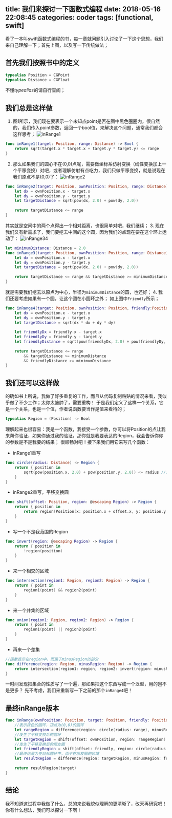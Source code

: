 title: 我们来探讨一下函数式编程
date: 2018-05-16 22:08:45
categories: coder
tags: [functional, swift]
-----------

看了一本叫swift函数式编程的书，每一章就问题引入讨论了一下这个思想，我们来自己理解一下；首先上图，以及写一下传统做法；
<!-- more -->

## 首先我们按照书中的定义

```swift
typealias Position = CGPoint
typealias Distance = CGFloat
```
不懂*typealias*的请自行查阅；

## 我们总是这样做

1. 图1所示，我们现在要表示一个未知点point是否在图中黑色圈圈内，很自然的，我们传入point参数，返回一个bool值，来解决这个问题，通常我们都会这样思考；
![inRange1][1]
```swift
func inRange1(target: Position, range: Distance) -> Bool {
    return sqrt(target.x * target.x + target.y * target.y) <= range
}
```
2. 那么如果我们的圆心不在(0,0)点呢，需要做坐标系仿射变换（线性变换加上一个平移变换）对吧，或者理解仿射有点吃力，我们只做平移变换，就是说现在我们原点不是(0,0)了：
![inRange2][2]
```swift
func inRange2(target: Position, ownPosition: Position, range: Distance) -> Bool {
    let dx = ownPosition.x - target.x
    let dy = ownPosition.y - target.y
    let targetDistance = sqrt(pow(dx, 2.0) + pow(dy, 2.0))
    
    return targetDistance <= range
}
```
其实就是空间中的两个点得出一个相对距离，也很简单对吧，我们继续；
3. 现在我们又有新需求了，我们要挖去中间的这个圆，因为我们的点现在要在这个环上运动了：
![inRange34][3]
```swift
let minimumDistance: Distance = 2.0
func inRange3(target: Position, ownPosition: Position, range: Distance) -> Bool {
    let dx = ownPosition.x - target.x
    let dy = ownPosition.y - target.y
    let targetDistance = sqrt(pow(dx, 2.0) + pow(dy, 2.0))
    
    return targetDistance <= range && targetDistance >= minimumDistance
}
```
就是需要我们挖去以原点为中心，半径为`minimumDistance`的圆，也还好；
4. 我们还要考虑如果有一个圆，让这个圆在小圆环之外；
如上图中`Friendly`所示；
```swift
func inRange4(target: Position, ownPosition: Position, friendly:Position, range: Distance) -> Bool {
    let dx = ownPosition.x - target.x
    let dy = ownPosition.y - target.y
    let targetDistance = sqrt(dx * dx + dy * dy)
    
    let friendlyDx = friendly.x - target.x
    let friendlyDy = friendly.y - target.y
    let friendlyDistance = sqrt(pow(friendlyDx, 2.0) + pow(friendlyDy, 2.0))
    
    return targetDistance <= range
        && targetDistance >= minimumDistance
        && friendlyDistance >= minimumDistance
}
```

## 我们还可以这样做
的确如书上所说，我做了好多重复的工作，而且从代码复制粘贴的情况来看，我似乎做了不少工作；太你太臃肿了，需要重构！
于是我们定义了这样一个关系，它是一个关系，也是一个值，作者说函数要当作是值来看待的；
```swift
typealias Region = (Position) -> Bool
```
理解起来也很容易：我是一个函数，我接受一个参数，你可以将Position的点让我来帮你验证，如果你通过我的验证，那你就是我要表达的Region，我会告诉你你的参数是不是我要的结果；
很顺畅对吧！接下来我们用它来写几个函数：

* inRange1重写
```swift
func circle(radius: Distance) -> Region {
    return { position in
        sqrt(pow(position.x, 2.0) + pow(position.y, 2.0)) <= radius //这不加 return 竟然也可以
    }
}
```
* inRange2重写，平移变换圆
```swift
func shift(offset: Position, region: @escaping Region) -> Region {
    return { position in
        return region(Position(x: position.x + offset.x, y: position.y + offset.y))
    }
}
```
* 写一个不是我范围的Region
```swift
func invert(region: @escaping Region) -> Region {
    return { position in
        !region(position)
    }
}
```
* 来一个相交的区域
```swift
func intersection(region1: Region, region2: Region) -> Region {
    return { point in
        region1(point) && region2(point)
    }
}
```
* 来一个并集的区域
```swift
func union(region1: Region, region2: Region) -> Region {
    return { point in
        region1(point) || region2(point)
    }
}
```
* 再来一个差集
```swift
//函数表示在region中，而属于minusRegion的部分
func difference(region: Region, minusRegion: Region) -> Region {
    return intersection(region1: region, region2: invert(region: minusRegion))
}
```
一时间发现把集合的性质写了一个遍，那如果把这个东西写成一个泛型，用的岂不是更多？
先不考虑，我们来重新写一下之前的那个`inRange4`吧！

## 最终inRange版本

```swift
func inRange(ownPosition: Position, target: Position, friendly: Position, range: Distance) -> Bool {
    //表示灰色的圆环，顶点为(0,0)的圆环
    let rangeRegion = difference(region: circle(radius: range), minusRegion: circle(radius: minimumDistance))
    //发生了平移变换后的圆环
    let targetRegion = shift(offset: ownPosition, region: rangeRegion)
    //发生了平移变换后的朋友圈
    let friendlyRegion = shift(offset: friendly, region: circle(radius: minimumDistance))
    //最终结果为在目标圆环中，而不在朋友圈的区域
    let resultRegion = difference(region: targetRegion, minusRegion: friendlyRegion)
    
    return resultRegion(target)
}
```

## 结论
我不知道这过程中我做了什么，总的来说我貌似理解的更清晰了，改天再研究吧！你有什么想法，我们可以探讨一下啊！


  [1]: http://static.zybuluo.com/usiege/ku12muk4e3itce31patxdjdu/291212487821245.png
  [2]: http://static.zybuluo.com/usiege/flzxd5sm0yjsedvsaiuwo31p/291235402204895.png
  [3]: http://static.zybuluo.com/usiege/40zqog5p3vesuuk375hzg7iz/291247102209096.png